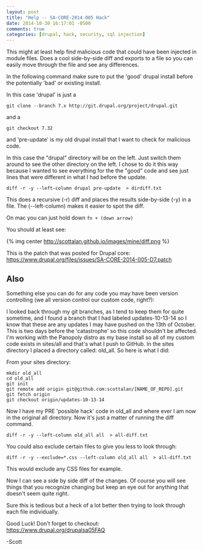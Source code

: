 ```yaml
---
layout: post
title: "Help -- SA-CORE-2014-005 Hack"
date: 2014-10-30 16:17:01 -0500
comments: true
categories: [drupal, hack, security, sql injection]
---
```


This might at least help find malicious code that could have been injected in module files. Does a cool side-by-side diff and exports to a file so you can easily move through the file and see any differences.

In the following command make sure to put the 'good' drupal install before the potentially 'bad' or existing install.

In this case 'drupal' is just a
```
git clone --branch 7.x http://git.drupal.org/project/drupal.git
```
and a
```
git checkout 7.32
```
and 'pre-update' is my old drupal install that I want to check for malicious code.

In this case the "drupal" directory will be on the left. Just switch them around to see the other directory on the left. I chose to do it this way because I wanted to see everything for the the "good" code and see just lines that were different in what I had before the update.

```
diff -r -y --left-column drupal pre-update  > dirdiff.txt
```

This does a recursive (-r) diff and places the results side-by-side (-y) in a file. The (--left-column) makes it easier to spot the diff.

On mac you can just hold down ```fn + (down arrow)```

You should at least see:

{% img center http://scottalan.github.io/images/mine/diff.png %}

This is the patch that was posted for Drupal core: https://www.drupal.org/files/issues/SA-CORE-2014-005-D7.patch

Also
------------

Something else you can do for any code you may have been version controlling (we all version control our custom code, right?):

I looked back through my git branches, as I tend to keep them for quite sometime, and I found a branch that I had labeled updates-10-13-14 so I know that these are any updates I may have pushed on the 13th of October. This is two days before the 'catastrophe' so this code shouldn't be affected. I'm working with the Panopoly distro as my base install so all of my custom code exists in sites/all and that's what I push to GitHub. In the sites directory I placed a directory called: old_all. So here is what I did:

From your sites directory:

```
mkdir old_all
cd old_all
git init
git remote add origin git@github.com:scottalan/[NAME_OF_REPO].git
git fetch origin
git checkout origin/updates-10-13-14
```

Now I have my PRE 'possible hack' code in old_all and where ever I am now in the original all directory. Now it's just a matter of running the diff command.

```
diff -r -y --left-column old_all all  > all-diff.txt
```

You could also exclude certain files to give you less to look through:
```
diff -r -y --exclude=*.css --left-column old_all all  > all-diff.txt
```

This would exclude any CSS files for example.


Now I can see a side by side diff of the changes. Of course you will see things that you recognize changing but keep an eye out for anything that doesn't seem quite right.

Sure this is tedious but a heck of a lot better then trying to look through each file individually.

Good Luck! Don't forget to checkout: https://www.drupal.org/drupalsa05FAQ

-Scott
